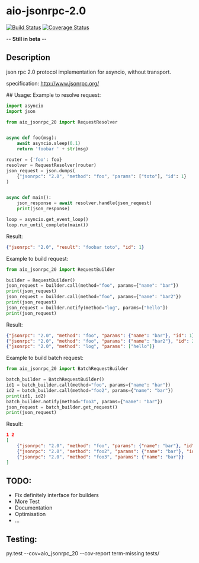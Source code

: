 # aio-jsonrpc-2.0

[![Build Status](https://travis-ci.org/steffgrez/aio-jsonrpc-2.0.svg?branch=master)](https://travis-ci.org/steffgrez/aio-jsonrpc-2.0)
[![Coverage Status](https://coveralls.io/repos/github/steffgrez/aio-jsonrpc-2.0/badge.svg?branch=master)](https://coveralls.io/github/steffgrez/aio-jsonrpc-2.0?branch=master)

-- **Still in beta** --

## Description
json rpc 2.0 protocol implementation for asyncio, without transport.

specification: http://www.jsonrpc.org/

## Usage:
Example to resolve request:


```python
import asyncio
import json

from aio_jsonrpc_20 import RequestResolver


async def foo(msg):
    await asyncio.sleep(0.1)
    return 'foobar ' + str(msg)

router = {'foo': foo}
resolver = RequestResolver(router)
json_request = json.dumps(
    {"jsonrpc": "2.0", "method": "foo", "params": ["toto"], "id": 1}
)


async def main():
    json_response = await resolver.handle(json_request)
    print(json_response)

loop = asyncio.get_event_loop()
loop.run_until_complete(main())
```
Result:
```JSON
{"jsonrpc": "2.0", "result": "foobar toto", "id": 1}
```

Example to build request:
```python
from aio_jsonrpc_20 import RequestBuilder

builder = RequestBuilder()
json_request = builder.call(method="foo", params={"name": "bar"})
print(json_request)
json_request = builder.call(method="foo", params={"name": "bar2"})
print(json_request)
json_request = builder.notify(method="log", params=["hello"])
print(json_request)
```

Result:
```JSON
{"jsonrpc": "2.0", "method": "foo", "params": {"name": "bar"}, "id": 1}
{"jsonrpc": "2.0", "method": "foo", "params": {"name": "bar2"}, "id": 2}
{"jsonrpc": "2.0", "method": "log", "params": ["hello"]}

```

Example to build batch request:
```python
from aio_jsonrpc_20 import BatchRequestBuilder

batch_builder = BatchRequestBuilder()
id1 = batch_builder.call(method="foo", params={"name": "bar"})
id2 = batch_builder.call(method="foo2", params={"name": "bar"})
print(id1, id2)
batch_builder.notify(method="foo3", params={"name": "bar"})
json_request = batch_builder.get_request()
print(json_request)
```

Result:
```JSON
1 2
[
    {"jsonrpc": "2.0", "method": "foo", "params": {"name": "bar"}, "id": 1},
    {"jsonrpc": "2.0", "method": "foo2", "params": {"name": "bar"}, "id": 2},
    {"jsonrpc": "2.0", "method": "foo3", "params": {"name": "bar"}}
]
```

## TODO:
* Fix definitely interface for builders
* More Test
* Documentation
* Optimisation
* ...

## Testing:
py.test --cov=aio_jsonrpc_20 --cov-report term-missing tests/